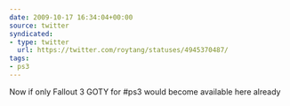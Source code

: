 ```yaml
---
date: 2009-10-17 16:34:04+00:00
source: twitter
syndicated:
- type: twitter
  url: https://twitter.com/roytang/statuses/4945370487/
tags:
- ps3
---
```


Now if only Fallout 3 GOTY for #ps3 would become available here already
